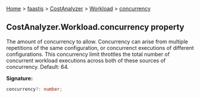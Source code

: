 [Home](./index) &gt; [faastjs](./faastjs.md) &gt; [CostAnalyzer](./faastjs.costanalyzer.md) &gt; [Workload](./faastjs.costanalyzer.workload.md) &gt; [concurrency](./faastjs.costanalyzer.workload.concurrency.md)

## CostAnalyzer.Workload.concurrency property

The amount of concurrency to allow. Concurrency can arise from multiple repetitions of the same configuration, or concurrenct executions of different configurations. This concurrency limit throttles the total number of concurrent workload executions across both of these sources of concurrency. Default: 64.

<b>Signature:</b>

```typescript
concurrency?: number;
```
